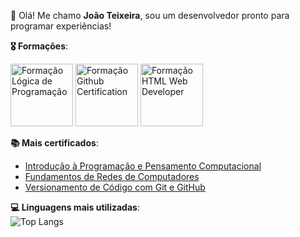 👋 Olá! Me chamo **João Teixeira**, sou um desenvolvedor pronto para programar experiências!
  
  
**🎖️ Formações**:  
  
[<img width="100px" src="https://hermes.dio.me/tracks/977d1b41-5888-44d7-8e4c-57d2348748dc.png" alt="Formação Lógica de Programação">](https://hermes.dio.me/certificates/U0WN15DR.pdf)
[<img width="100px" src="https://hermes.dio.me/tracks/972297dc-4357-4af4-abea-89a38853a949.png" alt="Formação Github Certification">](https://hermes.dio.me/certificates/BKONMZIO.pdf)
[<img width="100px" src="https://hermes.dio.me/tracks/62ed1f1d-8d76-4bbc-905f-e73d20cb82f5.png" alt="Formação HTML Web Developer">](https://hermes.dio.me/certificates/S27XSOX7.pdf)
  
  
**📚 Mais certificados**:  
- [Introdução à Programação e Pensamento Computacional](https://hermes.dio.me/certificates/9JY3KWK6.pdf)  
- [Fundamentos de Redes de Computadores](https://hermes.dio.me/certificates/O4D0PYMO.pdf)  
- [Versionamento de Código com Git e GitHub](https://hermes.dio.me/certificates/Q7S2PQU6.pdf)  
  
  
**💻 Linguagens mais utilizadas**:  
![Top Langs](https://github-readme-stats.vercel.app/api/top-langs/?username=joaocvteixeira&layout=donut)
